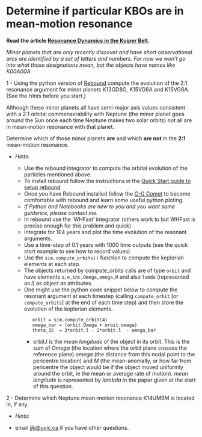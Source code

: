 # Determine if particular KBOs are in mean-motion resonance

**Read the article [Resonance Dynamics in the Kuiper Belt](RePrintVersion.pdf).** 

*Minor planets that are only recently discover and have short observational arcs are identified by a set of letters and numbers. For now we won’t go into what those designations mean, but the objects have names like K00A00A.*
 
1 - Using the python version of [Rebound](https://rebound.readthedocs.io/en/latest/index.html) compute the evolution of the 2:1 resonance argument 
for minor planets K13GD8G, K15VG6A and K15VG6A.   (See the *Hints* before you start.)

Although these minor planets all have semi-major axis values consistent with a 2:1 orbital commenserability with Neptune (the minor planet goes around the Sun once each time Neptune makes two solar orbits) not all are in mean-motion resonance with that planet.  

Determine which of those minor planets **are** and which **are not** in the **2:1** mean-motion resonance. 

 - *Hints*:  

   - Use the rebound integrator to compute the orbital evolution of the particles mentioned above. 
   - To install rebound follow the instructions in the [Quick Start guide to setup rebound](https://rebound.readthedocs.io/en/latest/python_quickstart.html)
   - Once you have Rebound installed follow the [C-G Comet](https://rebound.readthedocs.io/en/latest/ipython/Churyumov-Gerasimenko.html) to become comfortable with rebound and learn some useful python ploting.
   - *If Python and Notebooks are new to you and you want some guidence, please contact me.*
   - In rebound use the ‘WHFast’ integrator (others work to but WHFast is precise enough for this problem and quick)
   - Integrate for 1E4 years and plot the time evolution of the resonant arguments.
   - Use a time-step of 0.1 years with 1000 time outputs  (see the quick start example to see how to record values)
   - Use the `sim.compute_orbits()` function to compute the keplerian elements at each step.
   - The objects returned by compute_orbits calls are of type `orbit` and have elements `a,e,inc,Omega,omega,M` and also `lamda` (represented as *l*) as object as attributes.
   - One might use the python code snippet below to compute the resonant argument at each timestep (calling `compute_orbit` [or `compute_orbits`] at the end of each time step) and then store the evolution of the keplerian elements. 
     ```
        orbit = sim.compute_orbit(4)
        omega_bar = (orbit.Omega + orbit.omega)
        theta_32  = 3*orbit.l - 2*orbit.l  - omega_bar
     ```
     - orbit.l is the *mean longitude* of the object in its orbit.  This is the sum of *Omega* (the location where the orbit plane crosses the reference plane) *omega* (the distance from this nodal point to the pericentre location) and *M* (the mean-anomally, or how far from pericentre the object would be if the object moved uniformly around the orbit, ie the mean or average rate of motion).  *mean longitude* is represented by *lambda* in the paper given at the start of this question.
     
     
2 - Determine which Neptune mean-motion resonance K14UM9M is located in, if any.

- *Hints*: 

 - email jjk@uvic.ca if you have other questions. 
